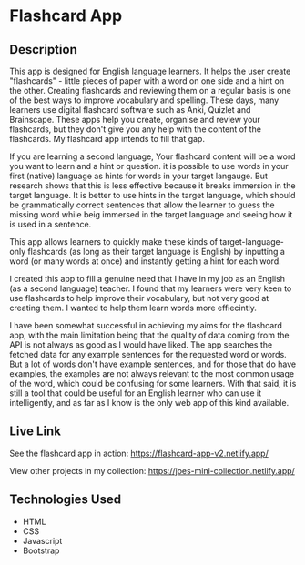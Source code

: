 # Flashcard App

## Description

This app is designed for English language learners. It helps the user create "flashcards" - little pieces of paper with a word on one side and a hint on the other. Creating flashcards and reviewing them on a regular basis is one of the best ways to improve vocabulary and spelling. These days, many learners use digital flashcard software such as Anki, Quizlet and Brainscape. These apps help you create, organise and review your flashcards, but they don't give you any help with the content of the flashcards. My flashcard app intends to fill that gap.

If you are learning a second language, Your flashcard content will be a word you want to learn and a hint or question. it is possible to use words in your first (native) language as hints for words in your target langauge. But research shows that this is less effective because it breaks immersion in the target language. It is better to use hints in the target language, which should be grammatically correct sentences that allow the learner to guess the missing word while beig immersed in the target language and seeing how it is used in a sentence.

This app allows learners to quickly make these kinds of target-language-only flashcards (as long as their target language is English) by inputting a word (or many words at once) and instantly getting a hint for each word. 

I created this app to fill a genuine need that I have in my job as an English (as a second language) teacher. I found that my learners were very keen to use flashcards to help improve their vocabulary, but not very good at creating them. I wanted to help them learn words more effiecintly. 

I have been somewhat successful in achieving my aims for the flashcard app, with the main limitation being that the quality of data coming from the API is not always as good as I would have liked. The app searches the fetched data for any example sentences for the requested word or words. But a lot of words don't have example sentences, and for those that do have examples, the examples are not always relevant to the most common usage of the word, which could be confusing for some learners. With that said, it is still a tool that could be useful for an English learner who can use it intelligently, and as far as I know is the only web app of this kind available.

## Live Link

See the flashcard app in action: https://flashcard-app-v2.netlify.app/

View other projects in my collection: https://joes-mini-collection.netlify.app/

## Technologies Used

- HTML
- CSS
- Javascript
- Bootstrap